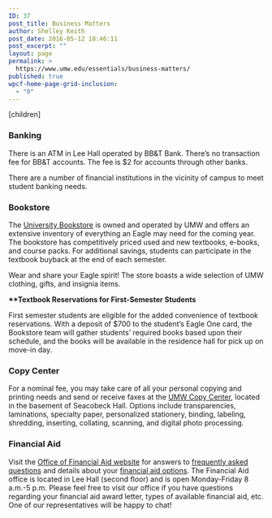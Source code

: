 ```yaml
---
ID: 37
post_title: Business Matters
author: Shelley Keith
post_date: 2016-05-12 18:46:11
post_excerpt: ""
layout: page
permalink: >
  https://www.umw.edu/essentials/business-matters/
published: true
wpcf-home-page-grid-inclusion:
  - "0"
---
```

[children]
<h3>Banking</h3>
There is an ATM in Lee Hall operated by BB&amp;T Bank. There’s no transaction fee for BB&amp;T accounts. The fee is $2 for accounts through other banks.

There are a number of financial institutions in the vicinity of campus to meet student banking needs.
<h3>Bookstore</h3>
The <a href="http://bookstore.umw.edu/">University Bookstore</a> is owned and operated by UMW and offers an extensive inventory of everything an Eagle may need for the coming year. The bookstore has competitively priced used and new textbooks, e-books, and course packs. For additional savings, students can participate in the textbook buyback at the end of each semester.

Wear and share your Eagle spirit! The store boasts a wide selection of UMW clothing, gifts, and insignia items.

<strong>**Textbook Reservations for First-Semester Students</strong>

First semester students are eligible for the added convenience of textbook reservations. With a deposit of $700 to the student’s Eagle One card, the Bookstore team will gather students’ required books based upon their schedule, and the books will be available in the residence hall for pick up on move-in day.
<h3>Copy Center</h3>
For a nominal fee, you may take care of all your personal copying and printing needs and send or receive faxes at the <a href="http://adminfinance.umw.edu/copies/">UMW Copy Center</a>, located in the basement of Seacobeck Hall. Options include transparencies, laminations, specialty paper, personalized stationery, binding, labeling, shredding, inserting, collating, scanning, and digital photo processing.
<h3>Financial Aid</h3>
Visit the <a href="/financialaid/">Office of Financial Aid website</a> for answers to <a href="http://www.umw.edu/financialaid/frequently-asked-questions/">frequently asked questions</a> and details about your <a href="http://www.umw.edu/financialaid/types/">financial aid options</a>. The Financial Aid office is located in Lee Hall (second floor) and is open Monday-Friday 8 a.m.-5 p.m. Please feel free to visit our office if you have questions regarding your financial aid award letter, types of available financial aid, etc. One of our representatives will be happy to chat!